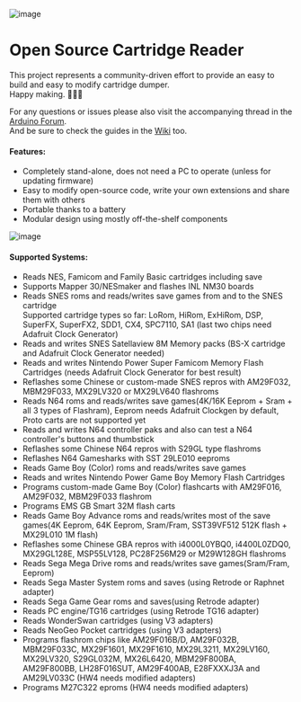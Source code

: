 ![image](https://dl.dropboxusercontent.com/s/v2ds2zfj1bxuqr9/logos.png?dl=1)   

# Open Source Cartridge Reader
This project represents a community-driven effort to provide an easy to build and easy to modify cartridge dumper.     
Happy making. 🔧🔨😊     

For any questions or issues please also visit the accompanying thread in the [Arduino Forum](http://forum.arduino.cc/index.php?topic=158974.9001).    
And be sure to check the guides in the [Wiki](https://github.com/sanni/cartreader/wiki) too.    

#### Features:  
- Completely stand-alone, does not need a PC to operate (unless for updating firmware)    
- Easy to modify open-source code, write your own extensions and share them with others      
- Portable thanks to a battery  
- Modular design using mostly off-the-shelf components    

![image](https://dl.dropboxusercontent.com/s/70zaxs9lyyuxvqe/IMG_0799.jpg?dl=1)   

#### Supported Systems:    
- Reads NES, Famicom and Family Basic cartridges including save    
- Supports Mapper 30/NESmaker and flashes INL NM30 boards        
- Reads SNES roms and reads/writes save games from and to the SNES cartridge  
  Supported cartridge types so far: LoRom, HiRom, ExHiRom, DSP, SuperFX, SuperFX2, SDD1, CX4, SPC7110, SA1 (last two chips need Adafruit Clock Generator)     
- Reads and writes SNES Satellaview 8M Memory packs (BS-X cartridge and Adafruit Clock Generator needed)   
- Reads and writes Nintendo Power Super Famicom Memory Flash Cartridges (needs Adafruit Clock Generator for best result)  
- Reflashes some Chinese or custom-made SNES repros with AM29F032, MBM29F033, MX29LV320 or MX29LV640 flashroms     
- Reads N64 roms and reads/writes save games(4K/16K Eeprom + Sram + all 3 types of Flashram), Eeprom needs Adafruit Clockgen by default, Proto carts are not supported yet    
- Reads and writes N64 controller paks and also can test a N64 controller's buttons and thumbstick   
- Reflashes some Chinese N64 repros with S29GL type flashroms   
- Reflashes N64 Gamesharks with SST 29LE010 eeproms     
- Reads Game Boy (Color) roms and reads/writes save games   
- Reads and writes Nintendo Power Game Boy Memory Flash Cartridges   
- Programs custom-made Game Boy (Color) flashcarts with AM29F016, AM29F032, MBM29F033 flashrom   
- Programs EMS GB Smart 32M flash carts    
- Reads Game Boy Advance roms and reads/writes most of the save games(4K Eeprom, 64K Eeprom, Sram/Fram, SST39VF512 512K flash + MX29L010 1M flash)  
- Reflashes some Chinese GBA repros with i4000L0YBQ0, i4400L0ZDQ0, MX29GL128E, MSP55LV128, PC28F256M29 or M29W128GH flashroms    
- Reads Sega Mega Drive roms and reads/writes save games(Sram/Fram, Eeprom)    
- Reads Sega Master System roms and saves (using Retrode or Raphnet adapter)       
- Reads Sega Game Gear roms and saves(using Retrode adapter)    
- Reads PC engine/TG16 cartridges (using Retrode TG16 adapter)   
- Reads WonderSwan cartridges (using V3 adapters)   
- Reads NeoGeo Pocket cartridges (using V3 adapters)   
- Programs flashrom chips like AM29F016B/D, AM29F032B, MBM29F033C, MX29F1601, MX29F1610, MX29L3211, MX29LV160, MX29LV320, S29GL032M, MX26L6420, MBM29F800BA, AM29F800BB, LH28F016SUT, AM29F400AB, E28FXXXJ3A and AM29LV033C (HW4 needs modified adapters)       
- Programs M27C322 eproms (HW4 needs modified adapters)      
